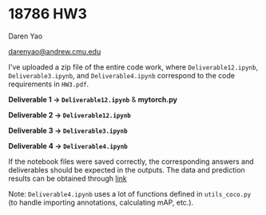 # 18786 HW3

Daren Yao

[darenyao@andrew.cmu.edu](mailto:darenyao@andrew.cmu.edu)

I've uploaded a zip file of the entire code work, where  `Deliverable12.ipynb`, `Deliverable3.ipynb`, and `Deliverable4.ipynb` correspond to the code requirements in `HW3.pdf`. 

**Deliverable 1 → `Deliverable12.ipynb`** & **mytorch.py**

**Deliverable 2 → `Deliverable12.ipynb`**

**Deliverable 3 → `Deliverable3.ipynb`**

**Deliverable 4 → `Deliverable4.ipynb`**

If the notebook files were saved correctly, the corresponding answers and deliverables should be expected in the outputs.
The data and prediction results can be obtained through [link](https://drive.google.com/file/d/1YWcX3z9NfSAJZD43XVD02ORWepbyZgRH/view?usp=sharing)

Note: `Deliverable4.ipynb` uses a lot of functions defined in `utils_coco.py` (to handle importing annotations, calculating mAP, etc.).

